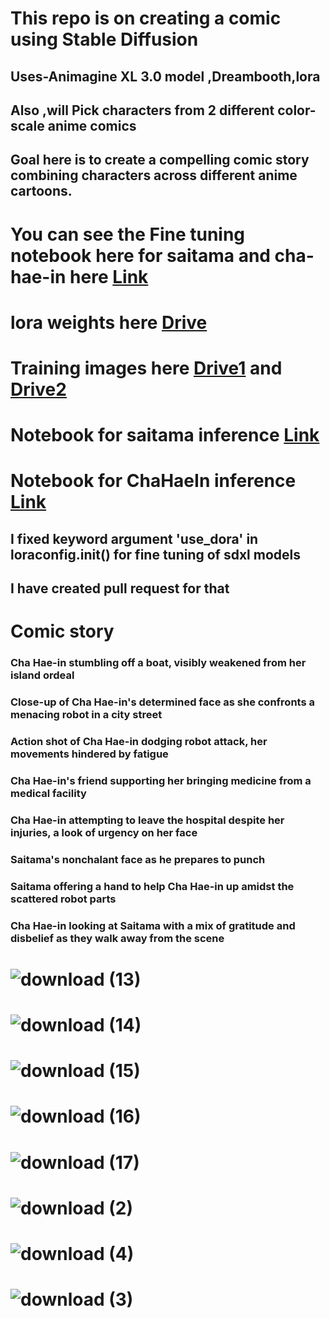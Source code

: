 # This repo is on creating a comic using Stable Diffusion

## Uses-Animagine XL 3.0 model ,Dreambooth,lora

## Also ,will Pick characters from 2 different color-scale anime comics

## Goal here is to create a compelling comic story combining characters across different anime cartoons.

# You can see the Fine tuning notebook here for saitama and cha-hae-in here [Link](FineAnimeTuning.ipynb)

# lora weights here [Drive](https://drive.google.com/file/d/1-EUJs--DbhC8nJgNg_6NDogNButvOp2Q/view?usp=sharing)
# Training images here [Drive1](https://drive.google.com/drive/folders/12XsfxkycZnh4oETnqzQ3CX4ew3Fg-aDq?usp=sharing) and [Drive2](https://drive.google.com/drive/folders/1IWlVqYJ63ZHSF7ZrR7z0vSSzUTyHEeoQ?usp=sharing)

# Notebook for saitama inference [Link](Animagine_inferenceSaitama.ipynb)
# Notebook for ChaHaeIn inference [Link](Animagine_inferenceChaHaeIn.ipynb)


## I fixed keyword argument 'use_dora' in loraconfig.init() for fine tuning of sdxl models
## I have created pull request for that

# Comic story 

### Cha Hae-in stumbling off a boat, visibly weakened from her island ordeal
### Close-up of Cha Hae-in's determined face as she confronts a menacing robot in a city street
### Action shot of Cha Hae-in dodging robot attack, her movements hindered by fatigue
### Cha Hae-in's friend supporting her bringing medicine from a medical facility
### Cha Hae-in attempting to leave the hospital despite her injuries, a look of urgency on her face
### Saitama's nonchalant face as he prepares to punch
### Saitama offering a hand to help Cha Hae-in up amidst the scattered robot parts
### Cha Hae-in looking at Saitama with a mix of gratitude and disbelief as they walk away from the scene

# ![download (13)](https://github.com/user-attachments/assets/07b363e2-5da0-4f3c-9f8a-0123d8ac3f4d)
# ![download (14)](https://github.com/user-attachments/assets/ef361f01-fd26-4690-9bf5-b82da3dc1ba1)
# ![download (15)](https://github.com/user-attachments/assets/12a7e228-7b48-4ad1-a4ca-59190b71bd15)
# ![download (16)](https://github.com/user-attachments/assets/6c060f1d-d2d9-49f1-a4d3-f5eed6ea012c)
# ![download (17)](https://github.com/user-attachments/assets/653b01e8-c71c-407b-a222-66c755dda1d6)
# ![download (2)](https://github.com/user-attachments/assets/67bd0f73-a82a-47d9-b482-f7fac655cadc)
# ![download (4)](https://github.com/user-attachments/assets/f4b36cec-6def-400e-8182-46611b9d021c)
# ![download (3)](https://github.com/user-attachments/assets/01c88aef-72df-4bb0-aec1-61f765a2f92a)


